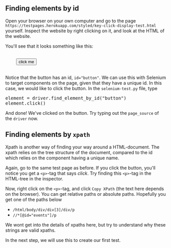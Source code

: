## Finding elements by id
Open your browser on your own computer and go to the page `https://testpages.herokuapp.com/styled/key-click-display-test.html` yourself. Inspect the website by right clicking on it, and look at the HTML of the website.

You'll see that it looks something like this:

<pre class="file" data-filename="div.html">
<div id="events">
    <input id="button" type="button" value="click me" class="styled-click-button">
</div>
</pre>

Notice that the button has an id, `id="button"`. We can use this with Selenium to target components on the page, given that they have a unique id. In this case, we would like to click the button. In the `selenium-test.py` file, type

<pre class="file" data-filename="selenium-test.py">
element = driver.find_element_by_id("button")
element.click()
</pre>
And done! We've clicked on the button. Try typing out the `page_source` of the `driver` now.

## Finding elements by `xpath`
Xpath is another way of finding your way around a HTML-document. The xpath relies on the tree structure of the document, compared to the id which relies on the component having a unique name.

Again, go to the same test page as before. If you click the button, you'll notice you get a `<p>`-tag that says _click_. Try finding this `<p>`-tag in the HTML-tree in the inspector.

Now, right click on the `<p>`-tag, and click `Copy XPath` (the text here depends on the browser). You can get relative paths or absolute paths. Hopefully you get one of the paths below

* `/html/body/div/div[3]/div/p`
* `//*[@id="events"]/p`

We wont get into the details of xpaths here, but try to understand why these strings are valid xpaths.
<!-- TODO: add link to xpath reference -->

In the next step, we will use this to create our first test.
